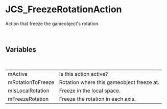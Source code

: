 <div id="content-header">
  <h1>JCS_FreezeRotationAction</h1>
</div>

<p>
  Action that freeze the gameobject's rotation.
</p>


<br/>
<h2>Variables</h2>
<br/>

<table>
  <tr>
    <td>mActive</td>
    <td>Is this action active?</td>
  </tr>
  <tr>
    <td>mRotationToFreeze</td>
    <td>Rotation where this gameobject freeze at.</td>
  </tr>
  <tr>
    <td>mIsLocalRotation</td>
    <td>Freeze in the local space.</td>
  </tr>
  <tr>
    <td>mFreezeRotation</td>
    <td>Freeze the rotation in each axis.</td>
  </tr>
</table>

